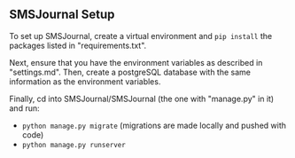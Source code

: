 ## SMSJournal Setup

To set up SMSJournal, create a virtual environment and `pip install` the packages listed in "requirements.txt".

Next, ensure that you have the environment variables as described in "settings.md". Then, create a postgreSQL database with the same information as the environment variables.

Finally, cd into SMSJournal/SMSJournal (the one with "manage.py" in it) and run:

* `python manage.py migrate` (migrations are made locally and pushed with code)
* `python manage.py runserver`
